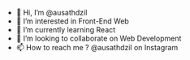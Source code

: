 - 👋 Hi, I’m @ausathdzil
- 👀 I’m interested in Front-End Web
- 🌱 I’m currently learning React
- 💞️ I’m looking to collaborate on Web Development
- 📫 How to reach me ? @ausathdzil on Instagram

<!---
ausathdzil/ausathdzil is a ✨ special ✨ repository because its `README.md` (this file) appears on your GitHub profile.
You can click the Preview link to take a look at your changes.
--->
